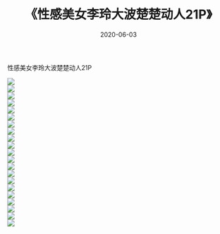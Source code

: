 ﻿---
layout: post
title:  《性感美女李玲大波楚楚动人21P》
date:   2020-06-03
img: http://img.660000.xyz/Sharelink/性感/2020/性感美女李玲大波楚楚动人21P/000.jpg
categories: [美女, 清纯, 唯美]
---

性感美女李玲大波楚楚动人21P

  ![](http://img.660000.xyz/Sharelink/性感/2020/性感美女李玲大波楚楚动人21P/001.jpg) <br> ![](http://img.660000.xyz/Sharelink/性感/2020/性感美女李玲大波楚楚动人21P/002.jpg) <br> ![](http://img.660000.xyz/Sharelink/性感/2020/性感美女李玲大波楚楚动人21P/003.jpg) <br> ![](http://img.660000.xyz/Sharelink/性感/2020/性感美女李玲大波楚楚动人21P/004.jpg) <br> ![](http://img.660000.xyz/Sharelink/性感/2020/性感美女李玲大波楚楚动人21P/005.jpg) <br> ![](http://img.660000.xyz/Sharelink/性感/2020/性感美女李玲大波楚楚动人21P/006.jpg) <br> ![](http://img.660000.xyz/Sharelink/性感/2020/性感美女李玲大波楚楚动人21P/007.jpg) <br> ![](http://img.660000.xyz/Sharelink/性感/2020/性感美女李玲大波楚楚动人21P/008.jpg) <br> ![](http://img.660000.xyz/Sharelink/性感/2020/性感美女李玲大波楚楚动人21P/009.jpg) <br> ![](http://img.660000.xyz/Sharelink/性感/2020/性感美女李玲大波楚楚动人21P/010.jpg) <br> ![](http://img.660000.xyz/Sharelink/性感/2020/性感美女李玲大波楚楚动人21P/011.jpg) <br> ![](http://img.660000.xyz/Sharelink/性感/2020/性感美女李玲大波楚楚动人21P/012.jpg) <br> ![](http://img.660000.xyz/Sharelink/性感/2020/性感美女李玲大波楚楚动人21P/013.jpg) <br> ![](http://img.660000.xyz/Sharelink/性感/2020/性感美女李玲大波楚楚动人21P/014.jpg) <br> ![](http://img.660000.xyz/Sharelink/性感/2020/性感美女李玲大波楚楚动人21P/015.jpg) <br> ![](http://img.660000.xyz/Sharelink/性感/2020/性感美女李玲大波楚楚动人21P/016.jpg) <br> ![](http://img.660000.xyz/Sharelink/性感/2020/性感美女李玲大波楚楚动人21P/017.jpg) <br> ![](http://img.660000.xyz/Sharelink/性感/2020/性感美女李玲大波楚楚动人21P/018.jpg) <br> ![](http://img.660000.xyz/Sharelink/性感/2020/性感美女李玲大波楚楚动人21P/019.jpg) <br> ![](http://img.660000.xyz/Sharelink/性感/2020/性感美女李玲大波楚楚动人21P/020.jpg) <br> ![](http://img.660000.xyz/Sharelink/性感/2020/性感美女李玲大波楚楚动人21P/021.jpg) <br>